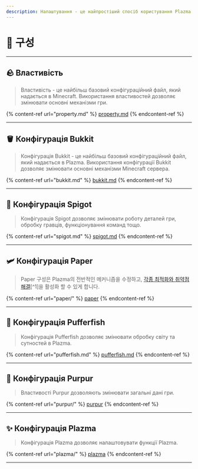 ```yaml
---
description: Налаштування - це найпростіший спосіб користування Plazma.
---
```


# 🧾 구성

***

## 🪨 Властивість <a href="#id-1" id="id-1"></a>

> Властивість - це найбільш базовий конфігураційний файл, який надається в Minecraft. Використання властивостей дозволяє змінювати основні механізми гри.

{% content-ref url="property.md" %}
[property.md](property.md)
{% endcontent-ref %}

***

## 🪣 Конфігурація Bukkit <a href="#id-2" id="id-2"></a>

> Конфігурація Bukkit - це найбільш базовий конфігураційний файл, який надається в Plazma. Використання конфігурації Bukkit дозволяє змінювати основні механізми Minecraft сервера.

{% content-ref url="bukkit.md" %}
[bukkit.md](bukkit.md)
{% endcontent-ref %}

***

## 🚰 Конфігурація Spigot <a href="#id-3" id="id-3"></a>

> Конфігурація Spigot дозволяє змінювати роботу деталей гри, обробку гравців, функціонування команд тощо.

{% content-ref url="spigot.md" %}
[spigot.md](spigot.md)
{% endcontent-ref %}

***

## 🛩️ Конфігурація Paper <a href="#id-4" id="id-4"></a>

> Paper 구성은 Plazma의 전반적인 메커니즘을 수정하고, [각종 최적화와 취약점 해결](./#user-content-fn-1)\[^1]을 활성화 할 수 있게 합니다.

{% content-ref url="paper/" %}
[paper](paper/)
{% endcontent-ref %}

***

## 🐡 Конфігурація Pufferfish <a href="#id-6" id="id-6"></a>

> Конфігурація Pufferfish дозволяє змінювати обробку світу та сутностей в Plazma.

{% content-ref url="pufferfish.md" %}
[pufferfish.md](pufferfish.md)
{% endcontent-ref %}

***

## 🦑 Конфігурація Purpur <a href="#id-7" id="id-7"></a>

> Властивості Purpur дозволяють змінювати загальні дані гри.

{% content-ref url="purpur/" %}
[purpur](purpur/)
{% endcontent-ref %}

***

## ✨ Конфігурація Plazma <a href="#id-8" id="id-8"></a>

> Конфігурація Plazma дозволяє налаштовувати функції Plazma.

{% content-ref url="plazma/" %}
[plazma](plazma/)
{% endcontent-ref %}

***
